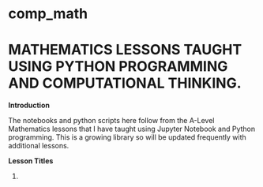 # comp_math
# MATHEMATICS LESSONS TAUGHT USING PYTHON PROGRAMMING AND COMPUTATIONAL THINKING.
**Introduction**

The notebooks and python scripts here follow from the A-Level Mathematics lessons that I have taught using Jupyter Notebook and Python programming. This is a growing library so will be updated frequently with additional lessons.

**Lesson Titles**

1. 
